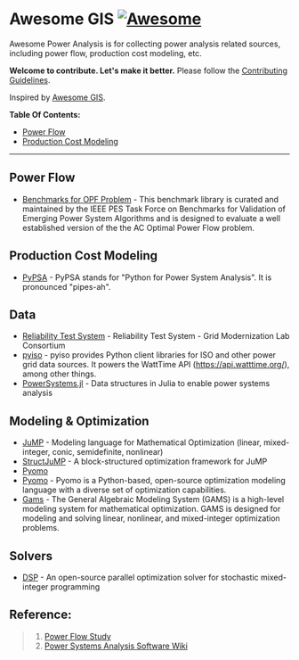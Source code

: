 # Awesome GIS [![Awesome](https://cdn.rawgit.com/sindresorhus/awesome/d7305f38d29fed78fa85652e3a63e154dd8e8829/media/badge.svg)](https://github.com/sshuair/awesome-gis)

Awesome Power Analysis is for collecting power analysis related sources, including power flow, production cost modeling, etc.

**Welcome to contribute. Let's make it better.** Please follow the [Contributing Guidelines](https://github.com/sshuair/awesome-gis/blob/master/ContributingGuidelines.md).

Inspired by [Awesome GIS](https://github.com/sshuair/awesome-gis).

**Table Of Contents:**

- [Power Flow](#power-flow)
- [Production Cost Modeling](#production-cost-modeling)


----

## Power Flow
- [Benchmarks for OPF Problem](https://github.com/power-grid-lib/pglib-opf) - 
This benchmark library is curated and maintained by the IEEE PES Task Force on Benchmarks for Validation of Emerging Power System Algorithms and is designed to evaluate a well established version of the the AC Optimal Power Flow problem. 


## Production Cost Modeling
- [PyPSA](https://github.com/PyPSA/PyPSA) - PyPSA stands for "Python for Power System Analysis". It is pronounced "pipes-ah".

## Data
- [Reliability Test System](https://github.com/GridMod/RTS-GMLC) - Reliability Test System - Grid Modernization Lab Consortium
- [pyiso](https://github.com/WattTime/pyiso) - pyiso provides Python client libraries for ISO and other power grid data sources. It powers the WattTime API (https://api.watttime.org/), among other things.
- [PowerSystems.jl](https://github.com/NREL/PowerSystems.jl) - Data structures in Julia to enable power systems analysis

## Modeling & Optimization
- [JuMP](https://github.com/JuliaOpt/JuMP.jl) - Modeling language for Mathematical Optimization (linear, mixed-integer, conic, semidefinite, nonlinear)
- [StructJuMP](https://github.com/StructJuMP/StructJuMP.jl) - A block-structured optimization framework for JuMP
- [Pyomo]()
- [Pyomo](http://www.pyomo.org/) - Pyomo is a Python-based, open-source optimization modeling language with a diverse set of optimization capabilities.
- [Gams](https://www.gams.com/) - The General Algebraic Modeling System (GAMS) is a high-level modeling system for mathematical optimization. GAMS is designed for modeling and solving linear, nonlinear, and mixed-integer optimization problems.

## Solvers
- [DSP](https://github.com/Argonne-National-Laboratory/DSP) - An open-source parallel optimization solver for stochastic mixed-integer programming


## Reference:
>1. [Power Flow Study](https://en.wikipedia.org/wiki/Power-flow_study)
>2. [Power Systems Analysis Software Wiki](https://wiki.openelectrical.org/index.php?title=Power_Systems_Analysis_Software)